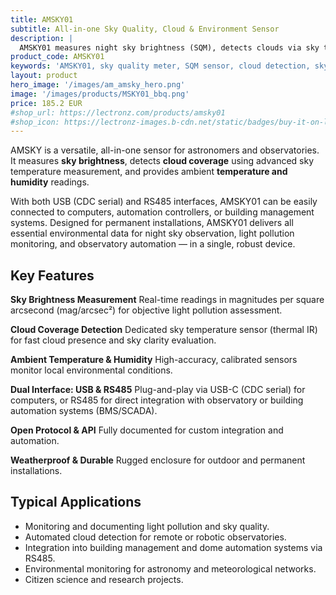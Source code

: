 ```yaml
---
title: AMSKY01
subtitle: All-in-one Sky Quality, Cloud & Environment Sensor
description: |
  AMSKY01 measures night sky brightness (SQM), detects clouds via sky temperature, and monitors ambient temperature and humidity. With USB-C and RS485 interfaces, it is perfect for observatories, sky quality monitoring, and automation systems.
product_code: AMSKY01
keywords: 'AMSKY01, sky quality meter, SQM sensor, cloud detection, sky brightness measurement, environmental sensor, temperature humidity sensor, RS485 interface, USB-C sensor, observatory automation, light pollution monitoring, thermal IR sensor'
layout: product
hero_image: '/images/am_amsky_hero.png'
image: '/images/products/MSKY01_bbq.png'
price: 185.2 EUR
#shop_url: https://lectronz.com/products/amsky01
#shop_icon: https://lectronz-images.b-cdn.net/static/badges/buy-it-on-lectronz-medium.png
---
```


AMSKY is a versatile, all-in-one sensor for astronomers and observatories.
It measures **sky brightness**, detects **cloud coverage** using advanced sky temperature measurement, and provides ambient **temperature and humidity** readings.

With both USB (CDC serial) and RS485 interfaces, AMSKY01 can be easily connected to computers, automation controllers, or building management systems.
Designed for permanent installations, AMSKY01 delivers all essential environmental data for night sky observation, light pollution monitoring, and observatory automation — in a single, robust device.


## Key Features
**Sky Brightness Measurement**
Real-time readings in magnitudes per square arcsecond (mag/arcsec²) for objective light pollution assessment.

**Cloud Coverage Detection**
Dedicated sky temperature sensor (thermal IR) for fast cloud presence and sky clarity evaluation.

**Ambient Temperature & Humidity**
High-accuracy, calibrated sensors monitor local environmental conditions.

**Dual Interface: USB & RS485**
Plug-and-play via USB-C (CDC serial) for computers, or RS485 for direct integration with observatory or building automation systems (BMS/SCADA).

**Open Protocol & API**
Fully documented for custom integration and automation.

**Weatherproof & Durable**
Rugged enclosure for outdoor and permanent installations.


## Typical Applications
 * Monitoring and documenting light pollution and sky quality.
 * Automated cloud detection for remote or robotic observatories.
 * Integration into building management and dome automation systems via RS485.
 * Environmental monitoring for astronomy and meteorological networks.
 * Citizen science and research projects.
